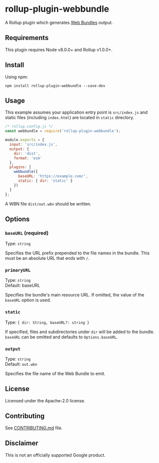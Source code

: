 # rollup-plugin-webbundle

A Rollup plugin which generates [Web Bundles](https://wicg.github.io/webpackage/draft-yasskin-wpack-bundled-exchanges.html) output.

## Requirements

This plugin requires Node v8.0.0+ and Rollup v1.0.0+.

## Install

Using npm:

```console
npm install rollup-plugin-webbundle --save-dev
```

## Usage
This example assumes your application entry point is `src/index.js` and static files (including `index.html`) are located in `static` directory.
```js
/* rollup.config.js */
const webbundle = require('rollup-plugin-webbundle');

module.exports = {
  input: 'src/index.js',
  output: {
    dir: 'dist',
    format: 'esm'
  },
  plugins: [
    webbundle({
      baseURL: 'https://example.com/',
      static: { dir: 'static' }
    })
  ]
};
```

A WBN file `dist/out.wbn` should be written.

## Options
### `baseURL` (required)
Type: `string`

Specifies the URL prefix prepended to the file names in the bundle. This must be an absolute URL that ends with `/`.

### `primaryURL`
Type: `string`<br>
Default: baseURL

Specifies the bundle's main resource URL. If omitted, the value of the `baseURL` option is used.

### `static`
Type: `{ dir: String, baseURL?: string }`

If specified, files and subdirectories under `dir` will be added to the bundle. `baseURL` can be omitted and defaults to `Options.baseURL`.

### `output`
Type: `string`<br>
Default: `out.wbn`

Specifies the file name of the Web Bundle to emit.

## License
Licensed under the Apache-2.0 license.

## Contributing
See [CONTRIBUTING.md](CONTRIBUTING.md) file.

## Disclaimer
This is not an officially supported Google product.
